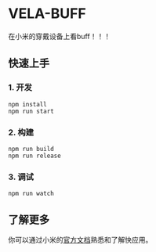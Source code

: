 # VELA-BUFF
在小米的穿戴设备上看buff！！！
## 快速上手

### 1. 开发

```
npm install
npm run start
```

### 2. 构建

```
npm run build
npm run release
```

### 3. 调试

```
npm run watch
```
## 了解更多

你可以通过小米的[官方文档](https://iot.mi.com/vela/quickapp)熟悉和了解快应用。
